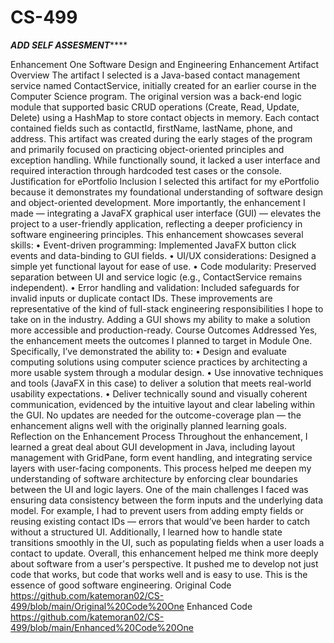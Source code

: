 # CS-499
*****ADD SELF ASSESMENT*********

Enhancement One
Software Design and Engineering Enhancement
Artifact Overview
The artifact I selected is a Java-based contact management service named ContactService, initially created for an earlier course in the Computer Science program. The original version was a back-end logic module that supported basic CRUD operations (Create, Read, Update, Delete) using a HashMap to store contact objects in memory. Each contact contained fields such as contactId, firstName, lastName, phone, and address.
This artifact was created during the early stages of the program and primarily focused on practicing object-oriented principles and exception handling. While functionally sound, it lacked a user interface and required interaction through hardcoded test cases or the console.
Justification for ePortfolio Inclusion
I selected this artifact for my ePortfolio because it demonstrates my foundational understanding of software design and object-oriented development. More importantly, the enhancement I made — integrating a JavaFX graphical user interface (GUI) — elevates the project to a user-friendly application, reflecting a deeper proficiency in software engineering principles.
This enhancement showcases several skills:
•	Event-driven programming: Implemented JavaFX button click events and data-binding to GUI fields.
•	UI/UX considerations: Designed a simple yet functional layout for ease of use.
•	Code modularity: Preserved separation between UI and service logic (e.g., ContactService remains independent).
•	Error handling and validation: Included safeguards for invalid inputs or duplicate contact IDs.
These improvements are representative of the kind of full-stack engineering responsibilities I hope to take on in the industry. Adding a GUI shows my ability to make a solution more accessible and production-ready.
Course Outcomes Addressed
Yes, the enhancement meets the outcomes I planned to target in Module One. Specifically, I’ve demonstrated the ability to:
•	Design and evaluate computing solutions using computer science practices by architecting a more usable system through a modular design.
•	Use innovative techniques and tools (JavaFX in this case) to deliver a solution that meets real-world usability expectations.
•	Deliver technically sound and visually coherent communication, evidenced by the intuitive layout and clear labeling within the GUI.
No updates are needed for the outcome-coverage plan — the enhancement aligns well with the originally planned learning goals.
Reflection on the Enhancement Process
Throughout the enhancement, I learned a great deal about GUI development in Java, including layout management with GridPane, form event handling, and integrating service layers with user-facing components. This process helped me deepen my understanding of software architecture by enforcing clear boundaries between the UI and logic layers.
One of the main challenges I faced was ensuring data consistency between the form inputs and the underlying data model. For example, I had to prevent users from adding empty fields or reusing existing contact IDs — errors that would’ve been harder to catch without a structured UI. Additionally, I learned how to handle state transitions smoothly in the UI, such as populating fields when a user loads a contact to update.
Overall, this enhancement helped me think more deeply about software from a user's perspective. It pushed me to develop not just code that works, but code that works well and is easy to use. This is the essence of good software engineering.
Original Code
https://github.com/katemoran02/CS-499/blob/main/Original%20Code%20One
Enhanced Code
https://github.com/katemoran02/CS-499/blob/main/Enhanced%20Code%20One

